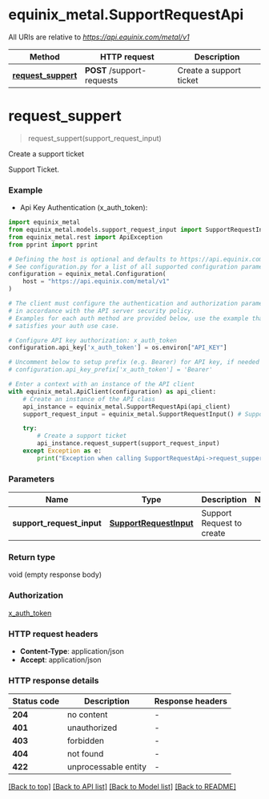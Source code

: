# equinix_metal.SupportRequestApi

All URIs are relative to *https://api.equinix.com/metal/v1*

Method | HTTP request | Description
------------- | ------------- | -------------
[**request_suppert**](SupportRequestApi.md#request_suppert) | **POST** /support-requests | Create a support ticket


# **request_suppert**
> request_suppert(support_request_input)

Create a support ticket

Support Ticket.

### Example

* Api Key Authentication (x_auth_token):

```python
import equinix_metal
from equinix_metal.models.support_request_input import SupportRequestInput
from equinix_metal.rest import ApiException
from pprint import pprint

# Defining the host is optional and defaults to https://api.equinix.com/metal/v1
# See configuration.py for a list of all supported configuration parameters.
configuration = equinix_metal.Configuration(
    host = "https://api.equinix.com/metal/v1"
)

# The client must configure the authentication and authorization parameters
# in accordance with the API server security policy.
# Examples for each auth method are provided below, use the example that
# satisfies your auth use case.

# Configure API key authorization: x_auth_token
configuration.api_key['x_auth_token'] = os.environ["API_KEY"]

# Uncomment below to setup prefix (e.g. Bearer) for API key, if needed
# configuration.api_key_prefix['x_auth_token'] = 'Bearer'

# Enter a context with an instance of the API client
with equinix_metal.ApiClient(configuration) as api_client:
    # Create an instance of the API class
    api_instance = equinix_metal.SupportRequestApi(api_client)
    support_request_input = equinix_metal.SupportRequestInput() # SupportRequestInput | Support Request to create

    try:
        # Create a support ticket
        api_instance.request_suppert(support_request_input)
    except Exception as e:
        print("Exception when calling SupportRequestApi->request_suppert: %s\n" % e)
```



### Parameters


Name | Type | Description  | Notes
------------- | ------------- | ------------- | -------------
 **support_request_input** | [**SupportRequestInput**](SupportRequestInput.md)| Support Request to create | 

### Return type

void (empty response body)

### Authorization

[x_auth_token](../README.md#x_auth_token)

### HTTP request headers

 - **Content-Type**: application/json
 - **Accept**: application/json

### HTTP response details

| Status code | Description | Response headers |
|-------------|-------------|------------------|
**204** | no content |  -  |
**401** | unauthorized |  -  |
**403** | forbidden |  -  |
**404** | not found |  -  |
**422** | unprocessable entity |  -  |

[[Back to top]](#) [[Back to API list]](../README.md#documentation-for-api-endpoints) [[Back to Model list]](../README.md#documentation-for-models) [[Back to README]](../README.md)
